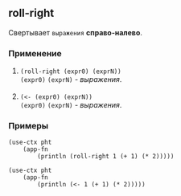 ## roll-right
Свертывает `выражения` __справо-налево__.

### Применение

1. `(roll-right (expr0) (exprN))`<br>
`(expr0)` `(exprN)` - _выражения_.<br><br>
2. `(<- (expr0) (exprN))`<br>
   `(expr0)` `(exprN)` - _выражения_.

### Примеры

```pihta
(use-ctx pht
    (app-fn
        (println (roll-right 1 (+ 1) (* 2)))))
```

```pihta
(use-ctx pht
    (app-fn
        (println (<- 1 (+ 1) (* 2)))))
```